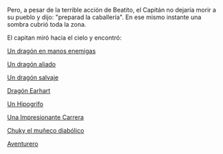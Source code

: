 Pero, a pesar de la terrible acción de Beatito, el Capitán no
dejaría morir a su pueblo y dijo: "preparad la caballería".
En ese mismo instante una sombra cubrió toda la zona.

El capitan miró hacia el cielo y encontró:

[Un dragón en manos enemigas](dragon_malvado/dragon_malvado.md)

[Un dragón aliado](dragon_aliado/dragon_aliado.md)

[Un dragón salvaje](dragon_salvaje/dragon_salvaje.md)

[Dragón Earhart](../dragon/dragon.md)

[Un Hipogrifo](hipogrifo/hipogrifo.md)

[Una Impresionante Carrera](../carrera/carrera.md)

[Chuky el muñeco diabólico](chuky/chuky.md)

[Aventurero](aventurero/aventurero.md)